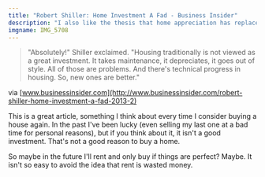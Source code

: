 ```yaml
---
title: "Robert Shiller: Home Investment A Fad - Business Insider"
description: "I also like the thesis that home appreciation has replaced pensions."
imgname: IMG_5708
---
```


> "Absolutely!" Shiller exclaimed. "Housing traditionally is not viewed as a great investment. It takes maintenance, it depreciates, it goes out of style. All of those are problems. And there's technical progress in housing. So, new ones are better."

via [www.businessinsider.com](http://www.businessinsider.com/robert-shiller-home-investment-a-fad-2013-2)

This is a great article, something I think about every time I consider buying a house again. In the past I've been lucky (even selling my last one at a bad time for personal reasons), but if you think about it, it isn't a good investment. That's not a good reason to buy a home.

So maybe in the future I'll rent and only buy if things are perfect? Maybe. It isn't so easy to avoid the idea that rent is wasted money.
